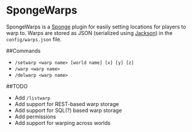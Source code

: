 # SpongeWarps
SpongeWarps is a [Sponge](https://www.spongepowered.org/) plugin for easily setting locations for players to warp to. Warps are stored as JSON (serialized using [Jackson](http://wiki.fasterxml.com/JacksonHome)) in the `config/warps.json` file.

##Commands
* `/setwarp <warp name> [world name] [x] [y] [z]`
* `/warp <warp name>`
* `/delwarp <warp name>`

##TODO
* Add `/listwarp`
* Add support for REST-based warp storage
* Add support for SQL(?) based warp storage
* Add permissions
* Add support for warping across worlds

